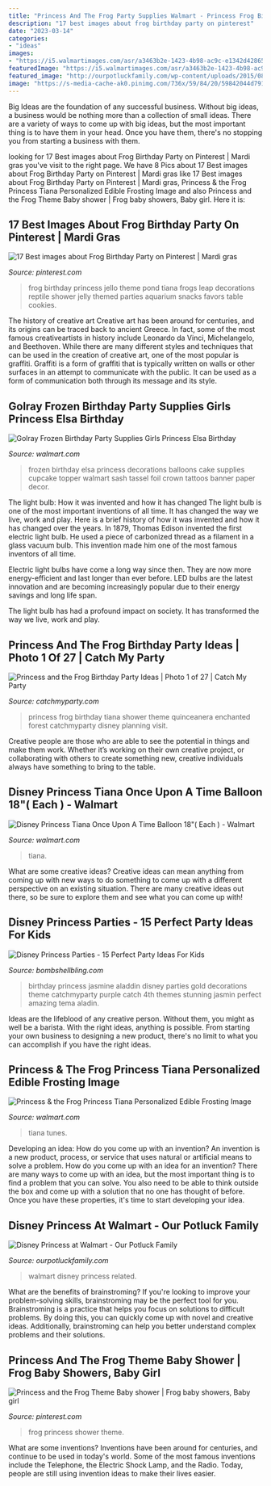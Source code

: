 ```yaml
---
title: "Princess And The Frog Party Supplies Walmart - Princess Frog Birthday Tiana Shower Theme Quinceanera Enchanted Forest Catchmyparty Disney Planning Visit"
description: "17 best images about frog birthday party on pinterest"
date: "2023-03-14"
categories:
- "ideas"
images:
- "https://i5.walmartimages.com/asr/a3463b2e-1423-4b98-ac9c-e1342d428656_1.9bb6de6e42125715f63144965fb71696.jpeg?odnWidth=1000&amp;odnHeight=1000&amp;odnBg=ffffff"
featuredImage: "https://i5.walmartimages.com/asr/a3463b2e-1423-4b98-ac9c-e1342d428656_1.9bb6de6e42125715f63144965fb71696.jpeg?odnWidth=1000&amp;odnHeight=1000&amp;odnBg=ffffff"
featured_image: "http://ourpotluckfamily.com/wp-content/uploads/2015/08/Disney-Princess-at-Walmart.jpg"
image: "https://s-media-cache-ak0.pinimg.com/736x/59/84/20/59842044d791a5a1899403bafd94a69c.jpg"
---
```



Big Ideas are the foundation of any successful business. Without big ideas, a business would be nothing more than a collection of small ideas. There are a variety of ways to come up with big ideas, but the most important thing is to have them in your head. Once you have them, there's no stopping you from starting a business with them.

	

		
looking for 17 Best images about Frog Birthday Party on Pinterest | Mardi gras you've visit to the right page. We have 8 Pics about 17 Best images about Frog Birthday Party on Pinterest | Mardi gras like 17 Best images about Frog Birthday Party on Pinterest | Mardi gras, Princess &amp; the Frog Princess Tiana Personalized Edible Frosting Image and also Princess and the Frog Theme Baby shower | Frog baby showers, Baby girl. Here it is:
		
    
## 17 Best Images About Frog Birthday Party On Pinterest | Mardi Gras

<img loading=lazy src="https://s-media-cache-ak0.pinimg.com/736x/59/84/20/59842044d791a5a1899403bafd94a69c.jpg" onerror="this.onerror=null;this.src='https://tse4.mm.bing.net/th?id=OIP.Vvw7Sg46xi03nlG9UtNzbwHaNK&amp;pid=15.1';" alt="17 Best images about Frog Birthday Party on Pinterest | Mardi gras">

_Source: pinterest.com_

>frog birthday princess jello theme pond tiana frogs leap decorations reptile shower jelly themed parties aquarium snacks favors table cookies. 

	

The history of creative art
Creative art has been around for centuries, and its origins can be traced back to ancient Greece. In fact, some of the most famous creativeartists in history include Leonardo da Vinci, Michelangelo, and Beethoven. While there are many different styles and techniques that can be used in the creation of creative art, one of the most popular is graffiti. Graffiti is a form of graffiti that is typically written on walls or other surfaces in an attempt to communicate with the public. It can be used as a form of communication both through its message and its style.

    
## Golray Frozen Birthday Party Supplies Girls Princess Elsa Birthday

<img loading=lazy src="https://i5.walmartimages.com/asr/1d64365d-9ec7-4681-961e-549ea13ba301.0b3fa091fd27abad9dc1b0dcbcc28b96.jpeg?odnWidth=612&amp;odnHeight=612&amp;odnBg=ffffff" onerror="this.onerror=null;this.src='https://tse3.mm.bing.net/th?id=OIP.26WALOeK1g0sNOB-3psKBQHaHa&amp;pid=15.1';" alt="Golray Frozen Birthday Party Supplies Girls Princess Elsa Birthday">

_Source: walmart.com_

>frozen birthday elsa princess decorations balloons cake supplies cupcake topper walmart sash tassel foil crown tattoos banner paper decor. 

	

The light bulb: How it was invented and how it has changed
The light bulb is one of the most important inventions of all time. It has changed the way we live, work and play. Here is a brief history of how it was invented and how it has changed over the years.
In 1879, Thomas Edison invented the first electric light bulb. He used a piece of carbonized thread as a filament in a glass vacuum bulb. This invention made him one of the most famous inventors of all time.

Electric light bulbs have come a long way since then. They are now more energy-efficient and last longer than ever before. LED bulbs are the latest innovation and are becoming increasingly popular due to their energy savings and long life span.

The light bulb has had a profound impact on society. It has transformed the way we live, work and play.

    
## Princess And The Frog Birthday Party Ideas | Photo 1 Of 27 | Catch My Party

<img loading=lazy src="https://photos-cdn.catchmyparty.com/PL/photos/0218/1464/image.jpg" onerror="this.onerror=null;this.src='https://tse2.mm.bing.net/th?id=OIP.jLg2nsw-RF6Cdz1yiKpQVAHaFj&amp;pid=15.1';" alt="Princess and the Frog Birthday Party Ideas | Photo 1 of 27 | Catch My Party">

_Source: catchmyparty.com_

>princess frog birthday tiana shower theme quinceanera enchanted forest catchmyparty disney planning visit. 

	

Creative people are those who are able to see the potential in things and make them work. Whether it’s working on their own creative project, or collaborating with others to create something new, creative individuals always have something to bring to the table.

    
## Disney Princess Tiana Once Upon A Time Balloon 18&quot;( Each ) - Walmart

<img loading=lazy src="https://i5.walmartimages.com/asr/923c515f-d9ec-4b51-83f9-5e7ca095b465_1.065e5d5e7b8e864f73ac5833f766dc48.jpeg" onerror="this.onerror=null;this.src='https://tse2.mm.bing.net/th?id=OIP.tVTR-DhQdFdrHLOnJZCFtgHaHa&amp;pid=15.1';" alt="Disney Princess Tiana Once Upon A Time Balloon 18&quot;( Each ) - Walmart">

_Source: walmart.com_

>tiana. 

	

What are some creative ideas?
Creative ideas can mean anything from coming up with new ways to do something to come up with a different perspective on an existing situation. There are many creative ideas out there, so be sure to explore them and see what you can come up with!

    
## Disney Princess Parties - 15 Perfect Party Ideas For Kids

<img loading=lazy src="https://www.bombshellbling.com/wp-content/uploads/2015/05/Aladdin-Party.jpg" onerror="this.onerror=null;this.src='https://tse4.mm.bing.net/th?id=OIP.-_iu_-8sfFbDgYy0e_R0KwHaQ8&amp;pid=15.1';" alt="Disney Princess Parties - 15 Perfect Party Ideas For Kids">

_Source: bombshellbling.com_

>birthday princess jasmine aladdin disney parties gold decorations theme catchmyparty purple catch 4th themes stunning jasmin perfect amazing tema aladin. 

	

Ideas are the lifeblood of any creative person. Without them, you might as well be a barista. With the right ideas, anything is possible. From starting your own business to designing a new product, there's no limit to what you can accomplish if you have the right ideas.

    
## Princess &amp; The Frog Princess Tiana Personalized Edible Frosting Image

<img loading=lazy src="https://i5.walmartimages.com/asr/a3463b2e-1423-4b98-ac9c-e1342d428656_1.9bb6de6e42125715f63144965fb71696.jpeg?odnWidth=1000&amp;odnHeight=1000&amp;odnBg=ffffff" onerror="this.onerror=null;this.src='https://tse4.mm.bing.net/th?id=OIP.FgndFdgFaOfntbmAwe11tgHaHa&amp;pid=15.1';" alt="Princess &amp; the Frog Princess Tiana Personalized Edible Frosting Image">

_Source: walmart.com_

>tiana tunes. 

	

Developing an idea: How do you come up with an invention?
An invention is a new product, process, or service that uses natural or artificial means to solve a problem. How do you come up with an idea for an invention? There are many ways to come up with an idea, but the most important thing is to find a problem that you can solve. You also need to be able to think outside the box and come up with a solution that no one has thought of before. Once you have these properties, it's time to start developing your idea.

    
## Disney Princess At Walmart - Our Potluck Family

<img loading=lazy src="http://ourpotluckfamily.com/wp-content/uploads/2015/08/Disney-Princess-at-Walmart.jpg" onerror="this.onerror=null;this.src='https://tse2.mm.bing.net/th?id=OIP.94-2x2mX0n-7zcSFoypHEgHaJU&amp;pid=15.1';" alt="Disney Princess at Walmart - Our Potluck Family">

_Source: ourpotluckfamily.com_

>walmart disney princess related. 

	

What are the benefits of brainstroming?
If you're looking to improve your problem-solving skills, brainstroming may be the perfect tool for you. Brainstroming is a practice that helps you focus on solutions to difficult problems. By doing this, you can quickly come up with novel and creative ideas. Additionally, brainstroming can help you better understand complex problems and their solutions.

    
## Princess And The Frog Theme Baby Shower | Frog Baby Showers, Baby Girl

<img loading=lazy src="https://i.pinimg.com/originals/52/d1/2c/52d12ce14394da1c2009b0b0ef1caa08.jpg" onerror="this.onerror=null;this.src='https://tse3.mm.bing.net/th?id=OIP.2u0-IvyltiPF-EKy1MSLpQHaEP&amp;pid=15.1';" alt="Princess and the Frog Theme Baby shower | Frog baby showers, Baby girl">

_Source: pinterest.com_

>frog princess shower theme. 

	

What are some inventions?
Inventions have been around for centuries, and continue to be used in today's world. Some of the most famous inventions include the Telephone, the Electric Shock Lamp, and the Radio. Today, people are still using invention ideas to make their lives easier.

